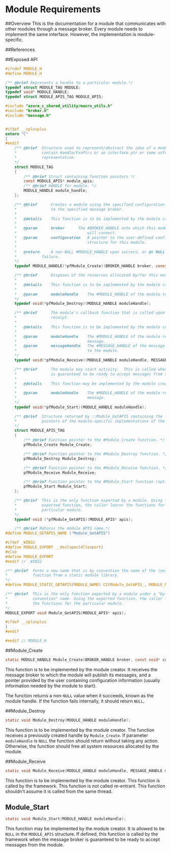 # Module Requirements

##Overview
This is the documentation for a module that communicates with other modules through a message broker. 
Every module needs to implement the same interface. However, the implementation is module-specific.

##References

##Exposed API
```C
#ifndef MODULE_H
#define MODULE_H

/** @brief Represents a handle to a particular module.*/
typedef struct MODULE_TAG MODULE;
typedef void* MODULE_HANDLE;
typedef struct MODULE_APIS_TAG MODULE_APIS;

#include "azure_c_shared_utility/macro_utils.h"
#include "broker.h"
#include "message.h"


#ifdef __cplusplus
extern "C"
{
#endif
    /** @brief	Structure used to represent/abstract the idea of a module.  May
    *			contain Hamdle/FxnPtrs or an interface ptr or some unforseen
    *			representation.
    */
    struct MODULE_TAG
    {
        /** @brief Struct containing function pointers */
        const MODULE_APIS* module_apis;
        /** @brief HANDLE for module. */
        MODULE_HANDLE module_handle;
    };

    /** @brief		Creates a module using the specified configuration connecting
    *				to the specified message broker.
    *
    *	@details	This function is to be implemented by the module creator.
    *
    *	@param		broker		The #BROKER_HANDLE onto which this module
    *								will connect.
    *	@param		configuration	A pointer to the user-defined configuration 
    *								structure for this module.
    *
    *	@return		A non-NULL #MODULE_HANDLE upon success, or @c NULL upon 
    *			failure.
    */
    typedef MODULE_HANDLE(*pfModule_Create)(BROKER_HANDLE broker, const void* configuration);

    /** @brief		Disposes of the resources allocated by/for this module.
    *
    *	@details	This function is to be implemented by the module creator.
    *
    *	@param		moduleHandle	The #MODULE_HANDLE of the module to be destroyed.
    */
    typedef void(*pfModule_Destroy)(MODULE_HANDLE moduleHandle);

    /** @brief		The module's callback function that is called upon message 
    *				receipt.
    *
    *	@details	This function is to be implemented by the module creator.
    *
    *	@param		moduleHandle	The #MODULE_HANDLE of the module receiving the
    *								message.
    *	@param		messageHandle	The #MESSAGE_HANDLE of the message being sent
    *								to the module.
    */
    typedef void(*pfModule_Receive)(MODULE_HANDLE moduleHandle, MESSAGE_HANDLE messageHandle);

	/** @brief		The module may start activity.  This is called when the broker
	*				is guaranteed to be ready to accept messages from this module.
	*
	*	@details	This function may be implemented by the module creator.
	*
	*	@param		moduleHandle	The #MODULE_HANDLE of the module receiving the
	*								message.
	*/
	typedef void(*pfModule_Start)(MODULE_HANDLE moduleHandle);

    /** @brief	Structure returned by ::Module_GetAPIS containing the function
    *			pointers of the module-specific implementations of the interface.
    */
    struct MODULE_APIS_TAG
    {
        /** @brief Function pointer to the #Module_Create function. */
        pfModule_Create Module_Create;

        /** @brief Function pointer to the #Module_Destroy function. */
        pfModule_Destroy Module_Destroy;

        /** @brief Function pointer to the #Module_Receive function. */
        pfModule_Receive Module_Receive;

		/** @brief Function pointer to the #Module_Start function (optional). */
		pfModule_Start Module_Start;
    };

    /** @brief	This is the only function exported by a module. Using the
    *			exported function, the caller learns the functions for the 
    *			particular module.
    */
    typedef void (*pfModule_GetAPIS)(MODULE_APIS* apis);

    /** @brief Returns the module APIS name.*/
#define MODULE_GETAPIS_NAME ("Module_GetAPIS")

#ifdef _WIN32
#define MODULE_EXPORT __declspec(dllexport)
#else
#define MODULE_EXPORT
#endif // _WIN32

/** @brief	Forms a new name that is by convention the name of the (only) exported 
*			function from a static module library.
*/
#define MODULE_STATIC_GETAPIS(MODULE_NAME) C2(Module_GetAPIS_, MODULE_NAME)

/** @brief	This is the only function exported by a module under a "by
*			convention" name. Using the exported function, the caller learns
*			the functions for the particular module.
*/
MODULE_EXPORT void Module_GetAPIS(MODULE_APIS* apis);

#ifdef __cplusplus
}
#endif

#endif // MODULE_H
```

##Module_Create
```C
static MODULE_HANDLE Module_Create(BROKER_HANDLE broker, const void* configuration);
```
This function is to be implemented by the module creator. It receives the message broker 
to which the module will publish its messages, and a pointer provided by the user
containing configuration information (usually information needed by the module to start).

The function returns a non-`NULL` value when it succeeds, known as the module handle. 
If the function fails internally, it should return `NULL`.

##Module_Destroy
```C
static void Module_Destroy(MODULE_HANDLE moduleHandle);
```
This function is to be implemented by the module creator. The function receives a previously
created handle by `Module_Create`. If parameter `moduleHandle` is `NULL` the function should 
return without taking any action. Otherwise, the function should free all system resources
allocated by the module.

##Module_Receive
```C
static void Module_Receive(MODULE_HANDLE moduleHandle, MESSAGE_HANDLE messageHandle);
```
This function is to be implemented by the module creator. This function is called by the
framework. This function is not called re-entrant. This function shouldn't assume it is 
called from the same thread.

## Module_Start
```c
static void Module_Start(MODULE_HANDLE moduleHandle);
```

This function may be implemented by the module creator.  It is allowed to be `NULL` in the `MODULE_APIS` structure. If defined, this function is called by the framework when the message broker is guaranteed to be ready to accept messages from the module.

